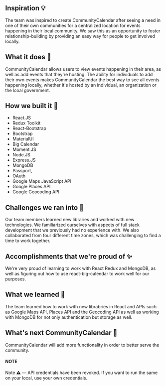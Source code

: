 ## Inspiration 💡
The team was inspired to create CommunityCalendar after seeing a need in one of their own communities for a centralized location for events happening in their local community. We saw this as an opportunity to foster relationship-building by providing an easy way for people to get involved locally.

## What it does 🤔
CommunityCalendar allows users to view events happening in their area, as well as add events that they're hosting. The ability for individuals to add their own events makes CommunityCalendar the best way to see all events happening locally, whether it's hosted by an individual, an organization or the lcoal government.

## How we built it 🎨 
- React.JS
- Redux Toolkit
- React-Bootstrap
- Bootstrap
- MaterialUI
- Big Calendar
- Moment.JS
- Node.JS
- Express.JS
- MongoDB
- Passport,
- OAuth
- Google Maps JavaScript API
- Google Places API
- Google Geocoding API

## Challenges we ran into 😤
Our team members learned new libraries and worked with new technologies. We familiarized ourselves with aspects of full stack development that we previously had no experience with. We also collaborated from four different time zones, which was challenging to find a time to work together.

## Accomplishments that we're proud of ✨
We're very proud of learning to work with React Redux and MongoDB, as well as figuring out how to use react-big-calendar to work well for our purposes.

## What we learned 🙌
The team learned how to work with new librabries in React and APIs such as Google Maps API, Places API and the Geocoding API as well as working with MongoDB for not only authentication but storage as well.

## What's next CommunityCalendar 🚀
CommunityCalendar will add more functionality in order to better serve the community.

#### NOTE
Note ⚠️ — API credentials have been revoked. If you want to run the same on your local, use your own credentials.
